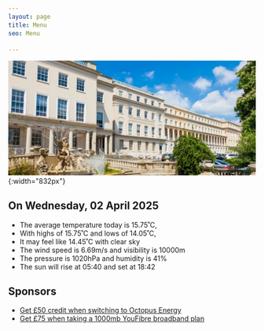 ```yaml
---
layout: page
title: Menu
seo: Menu

---
```


![Logo](/images/logo.jpg){:width="832px"}

<!-- weather_marker starts -->
## On Wednesday, 02 April 2025

- The average temperature today is 15.75˚C,
- With highs of 15.75˚C and lows of 14.05˚C,
- It may feel like 14.45˚C with clear sky
- The wind speed is 6.69m/s and visibility is 10000m
- The pressure is 1020hPa and humidity is 41%
- The sun will rise at 05:40 and set at 18:42

<!-- weather_marker ends -->

## Sponsors

- [Get £50 credit when switching to Octopus Energy](https://bit.ly/3oD1nnS)
- [Get £75 when taking a 1000mb YouFibre broadband plan](https://aklam.io/91zWhU?)



